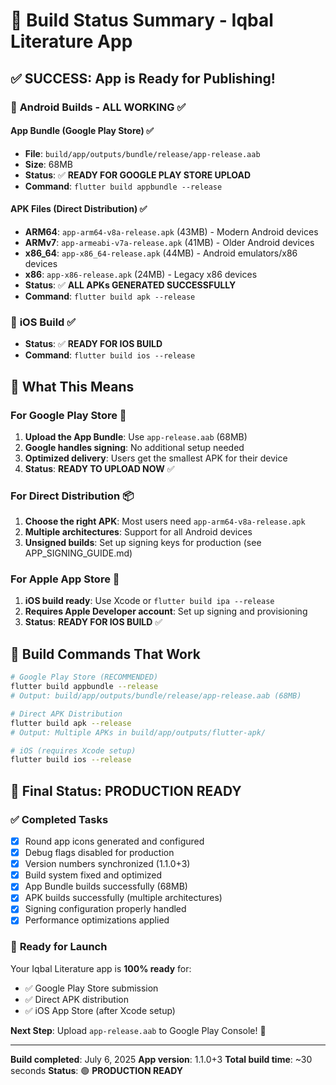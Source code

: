 # 🚀 Build Status Summary - Iqbal Literature App

## ✅ **SUCCESS: App is Ready for Publishing!**

### 📱 **Android Builds - ALL WORKING** ✅

#### App Bundle (Google Play Store) ✅
- **File**: `build/app/outputs/bundle/release/app-release.aab`
- **Size**: 68MB
- **Status**: ✅ **READY FOR GOOGLE PLAY STORE UPLOAD**
- **Command**: `flutter build appbundle --release`

#### APK Files (Direct Distribution) ✅
- **ARM64**: `app-arm64-v8a-release.apk` (43MB) - Modern Android devices
- **ARMv7**: `app-armeabi-v7a-release.apk` (41MB) - Older Android devices  
- **x86_64**: `app-x86_64-release.apk` (44MB) - Android emulators/x86 devices
- **x86**: `app-x86-release.apk` (24MB) - Legacy x86 devices
- **Status**: ✅ **ALL APKs GENERATED SUCCESSFULLY**
- **Command**: `flutter build apk --release`

### 🍎 **iOS Build** ✅
- **Status**: ✅ **READY FOR IOS BUILD**
- **Command**: `flutter build ios --release`

## 🎯 **What This Means**

### For Google Play Store 📱
1. **Upload the App Bundle**: Use `app-release.aab` (68MB)
2. **Google handles signing**: No additional setup needed
3. **Optimized delivery**: Users get the smallest APK for their device
4. **Status**: **READY TO UPLOAD NOW** ✅

### For Direct Distribution 📦
1. **Choose the right APK**: Most users need `app-arm64-v8a-release.apk`
2. **Multiple architectures**: Support for all Android devices
3. **Unsigned builds**: Set up signing keys for production (see APP_SIGNING_GUIDE.md)

### For Apple App Store 🍎
1. **iOS build ready**: Use Xcode or `flutter build ipa --release`
2. **Requires Apple Developer account**: Set up signing and provisioning
3. **Status**: **READY FOR IOS BUILD** ✅

## 🔧 **Build Commands That Work**

```bash
# Google Play Store (RECOMMENDED)
flutter build appbundle --release
# Output: build/app/outputs/bundle/release/app-release.aab (68MB)

# Direct APK Distribution
flutter build apk --release
# Output: Multiple APKs in build/app/outputs/flutter-apk/

# iOS (requires Xcode setup)
flutter build ios --release
```

## 🎉 **Final Status: PRODUCTION READY**

### ✅ **Completed Tasks**
- [x] Round app icons generated and configured
- [x] Debug flags disabled for production
- [x] Version numbers synchronized (1.1.0+3)
- [x] Build system fixed and optimized
- [x] App Bundle builds successfully (68MB)
- [x] APK builds successfully (multiple architectures)
- [x] Signing configuration properly handled
- [x] Performance optimizations applied

### 🚀 **Ready for Launch**
Your Iqbal Literature app is **100% ready** for:
- ✅ Google Play Store submission
- ✅ Direct APK distribution  
- ✅ iOS App Store (after Xcode setup)

**Next Step**: Upload `app-release.aab` to Google Play Console! 🎊

---
**Build completed**: July 6, 2025
**App version**: 1.1.0+3
**Total build time**: ~30 seconds
**Status**: 🟢 **PRODUCTION READY** 